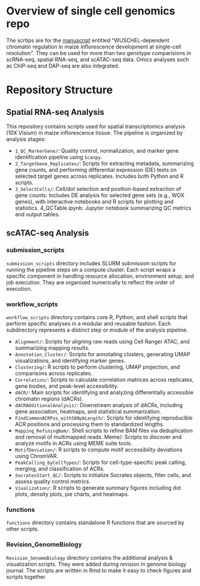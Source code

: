# Overview of single cell genomics repo
The scrtips are for the [manuscript](https://www.biorxiv.org/content/10.1101/2024.05.13.593957v1) entitled "WUSCHEL-dependent chromatin regulation in maize inflorescence development at single-cell resolution".
They can be used for more than two genotype comparisions in scRNA-seq, spatial RNA-seq, and scATAC-seq data.
Omics analyses such as ChIP-seq and DAP-seq are also integrated.

# Repository Structure 
## Spatial RNA-seq Analysis
This repository contains scripts used for spatial transcriptomics analysis (10X Visium) in maize inflorescence tissue. 
The pipeline is organized by analysis stages:

* `1_QC_MarkerGene/`: Quality control, normalization, and marker gene identification pipeline using `Scanpy`.
* `2_TargetGene_Replicates/`: Scripts for extracting metadata, summarizing gene counts, and performing differential expression (DE) tests on selected target genes across replicates. Includes both Python and R scripts.
* `3_SelectCells/`:
Cell/dot selection and position-based extraction of gene counts. Includes DE analysis for selected gene sets (e.g., WOX genes), with interactive notebooks and R scripts for plotting and statistics.
4_QCTable.ipynb:
Jupyter notebook summarizing QC metrics and output tables.
## scATAC-seq Analysis
### submission_scripts
`submission_scripts` directory includes SLURM submission scripts for running the pipeline steps on a compute cluster. Each script wraps a specific component in handling resource allocation, environment setup, and job execution.
They are organized numerically to reflect the order of execution.
  
### workflow_scripts
`workflow_scripts` directory contains core R, Python, and shell scripts that perform specific analyses in a modular and reusable fashion. Each subdirectory represents a distinct step or module of the analysis pipeline.

* `Alignment/`: Scripts for aligning raw reads using Cell Ranger ATAC, and summarizing mapping results.
* `Annotation_Cluster/`: Scripts for annotating clusters, generating UMAP visualizations, and identifying marker genes.
* `Clustering/`: R scripts to perform clustering, UMAP projection, and comparisons across replicates.
* `Correlation/`: Scripts to calculate correlation matrices across replicates, gene bodies, and peak-level accessibility.
* `dACR/`: Main scripts for identifying and analyzing differentially accessible chromatin regions (dACRs).
* `dACRAdditionalAnalysis/`: Downstream analysis of dACRs, including gene association, heatmaps, and statistical summarization.
* `FindCommonACRPos_with500pbLength/`:  Scripts for identifying reproducible ACR positions and processing them to standardized lengths.
* `Mapping_RefiningBam/`: Shell scripts to refine BAM files via deduplication and removal of multimapped reads.
Meme/: Scripts to discover and analyze motifs in ACRs using MEME suite tools.
* `MotifDeviation/`: R scripts to compute motif accessibility deviations using ChromVAR.
* `PeakCalling_byCellTypes/`: Scripts for cell-type-specific peak calling, merging, and classification of ACRs.
* `SocratesStart_QC/`: Scripts to initialize Socrates objects, filter cells, and assess quality control metrics.
* `Viualization/`: R scripts to generate summary figures including dot plots, density plots, pie charts, and heatmaps.

### functions
`functions` directory contains standalone R functions that are sourced by other scripts. 

### Revision_GenomeBiology
`Revision_GenomeBiology` directory contains the additional analysis & visualization scripts. They were added during revision in genome biology journal.
The scripts are written in Rmd to make it easy to check figures and scripts together.

